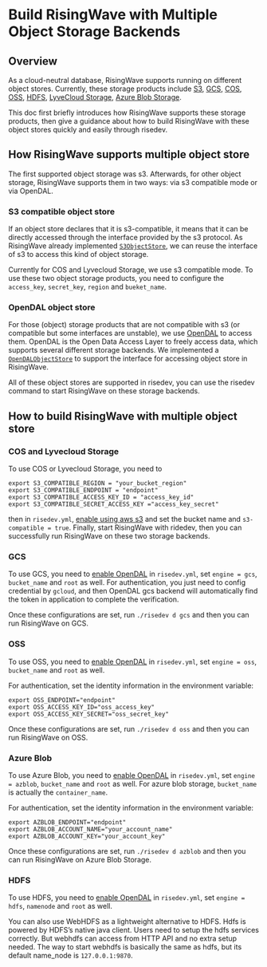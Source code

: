 # Build RisingWave with Multiple Object Storage Backends


<!-- Created by https://github.com/ekalinin/github-markdown-toc -->

## Overview
As a cloud-neutral database, RisingWave supports running on different object stores. Currently, these storage products include [S3](https://aws.amazon.com/s3/), [GCS](https://cloud.google.com/storage), [COS](https://cloud.tencent.com/product/cos), [OSS](https://www.aliyun.com/product/oss), [HDFS](https://hadoop.apache.org/docs/r1.2.1/hdfs_user_guide.html), [LyveCloud Storage](https://help.lyvecloud.seagate.com/en/s3-storage.html), [Azure Blob Storage](https://azure.microsoft.com/en-us/products/storage/blobs/). 

This doc first briefly introduces how RisingWave supports these storage products, then give a guidance about how to build RisingWave with these object stores quickly and easily through risedev.

## How RisingWave supports multiple object store
The first supported object storage was s3. Afterwards, for other object storage, RisingWave supports them in two ways: via s3 compatible mode or via OpenDAL.
### S3 compatible object store
If an object store declares that it is s3-compatible, it means that it can be directly accessed through the interface provided by the s3 protocol. As RisingWave already implemented [`S3ObjectStore`](https://github.com/risingwavelabs/risingwave/blob/1fd0394980fd713459df8076283bb1a1f46fef9a/src/object_store/src/object/s3.rs#L288), we can reuse the interface of s3 to access this kind of object storage.

Currently for COS and Lyvecloud Storage, we use s3 compatible mode. To use these two object storage products, you need to configure the `access_key`, `secret_key`, `region` and `bueket_name`.
### OpenDAL object store
For those (object) storage products that are not compatible with s3 (or compatible but some interfaces are unstable), we use [OpenDAL](https://github.com/apache/incubator-opendal) to access them. OpenDAL is the Open Data Access Layer to freely access data, which supports several different storage backends. We implemented a [`OpenDALObjectStore`](https://github.com/risingwavelabs/risingwave/blob/1fd0394980fd713459df8076283bb1a1f46fef9a/src/object_store/src/object/opendal_engine/opendal_object_store.rs#L61) to support the interface for accessing object store in RisingWave. 

All of these object stores are supported in risedev, you can use the risedev command to start RisingWave on these storage backends.
## How to build RisingWave with multiple object store
### COS and Lyvecloud Storage
To use COS or Lyvecloud Storage, you need to 
```shell
export S3_COMPATIBLE_REGION = "your_bucket_region"
export S3_COMPATIBLE_ENDPOINT = "endpoint"
export S3_COMPATIBLE_ACCESS_KEY_ID = "access_key_id"
export S3_COMPATIBLE_SECRET_ACCESS_KEY ="access_key_secret"
```

then in `risedev.yml`, [enable using aws s3](https://github.com/risingwavelabs/risingwave/blob/5993d24a4ccadf6dc9fc93ce0fd7e175a2810b71/risedev.yml#L25-L29) and set the bucket name and `s3-compatible = true`. Finally, start RisingWave with ridedev, then you can successfully run RisingWave on these two storage backends.

### GCS

To use GCS, you need to [enable OpenDAL](https://github.com/risingwavelabs/risingwave/blob/1fd0394980fd713459df8076283bb1a1f46fef9a/risedev.yml#L152-L154) in `risedev.yml`, set `engine = gcs`,  `bucket_name` and `root` as well. For authentication, you just need to config credential by `gcloud`, and then OpenDAL gcs backend will automatically find the token in application to complete the verification.

Once these configurations are set, run `./risedev d gcs` and then you can run RisingWave on GCS.
### OSS
To use OSS, you need to [enable OpenDAL](https://github.com/risingwavelabs/risingwave/blob/1fd0394980fd713459df8076283bb1a1f46fef9a/risedev.yml#L167-L170) in `risedev.yml`, set `engine = oss`,  `bucket_name` and `root` as well. 

For authentication, set the identity information in the environment variable:
```shell
export OSS_ENDPOINT="endpoint"
export OSS_ACCESS_KEY_ID="oss_access_key"
export OSS_ACCESS_KEY_SECRET="oss_secret_key"
```


Once these configurations are set, run `./risedev d oss` and then you can run RisingWave on OSS.

### Azure Blob
To use Azure Blob, you need to [enable OpenDAL](https://github.com/risingwavelabs/risingwave/blob/1fd0394980fd713459df8076283bb1a1f46fef9a/risedev.yml#L182-L185) in `risedev.yml`, set `engine = azblob`,  `bucket_name` and `root` as well. For azure blob storage, `bucket_name` is actually the `container_name`.

For authentication, set the identity information in the environment variable:
```shell
export AZBLOB_ENDPOINT="endpoint"
export AZBLOB_ACCOUNT_NAME="your_account_name"
export AZBLOB_ACCOUNT_KEY="your_account_key"
```


Once these configurations are set, run `./risedev d azblob` and then you can run RisingWave on Azure Blob Storage.

### HDFS
To use HDFS, you need to [enable OpenDAL](https://github.com/risingwavelabs/risingwave/blob/1fd0394980fd713459df8076283bb1a1f46fef9a/risedev.yml#L123-L126) in `risedev.yml`, set `engine = hdfs`,  `namenode` and `root` as well. 

You can also use WebHDFS as a lightweight alternative to HDFS. Hdfs is powered by HDFS’s native java client. Users need to setup the hdfs services correctly. But webhdfs can access from HTTP API and no extra setup needed. The way to start webhdfs is basically the same as hdfs, but its default name_node is `127.0.0.1:9870`.